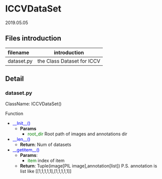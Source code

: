 # ICCVDataSet

2019.05.05

## Files introduction

|filename|introduction|
|:----|:-----:|
|dataset.py|the Class Dataset for ICCV|

## Detail

### dataset.py

ClassName: ICCVDataSet()


Function  
- <font color='blue' >\_\_Init\_\_() </font>
  - **Params** 
    - <font color='green' >root_dir</font> Root path of images and annotations dir
- <font color='blue' >\_\_len\_\_() </font>
  - **Return**: Num of datasets
- <font color='blue' >\_\_getitem\_\_() </font>
  - **Params**: 
    - <font color='green' >item</font> index of item 
  - **Return**: Tuple(image[PIL image],annotation[list]) P.S. annotation is list like
    [[1,1,1,1,1],[1,1,1,1,1]]